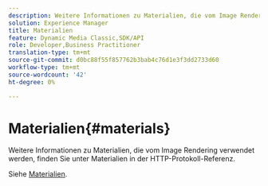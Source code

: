 ```yaml
---
description: Weitere Informationen zu Materialien, die vom Image Rendering verwendet werden, finden Sie unter Materialien in der HTTP-Protokoll-Referenz.
solution: Experience Manager
title: Materialien
feature: Dynamic Media Classic,SDK/API
role: Developer,Business Practitioner
translation-type: tm+mt
source-git-commit: d0bc88f55f857762b3bab4c76d1e3f3dd2733d60
workflow-type: tm+mt
source-wordcount: '42'
ht-degree: 0%

---
```



# Materialien{#materials}

Weitere Informationen zu Materialien, die vom Image Rendering verwendet werden, finden Sie unter Materialien in der HTTP-Protokoll-Referenz.

Siehe [Materialien](../../../../../ir-api/http-protocol/image-rendering-api-ref/c-ir-http-protocol-ref/c-ir-http-protocol-syntax-and-features/c-ir-http-materials/c-ir-http-materials.md#concept-45af2ab5694b4cfdadf1211ce3f5ed0f).
